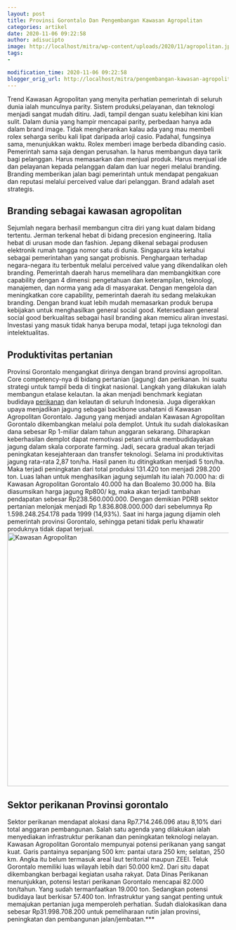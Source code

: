 ```yaml
---
layout: post
title: Provinsi Gorontalo Dan Pengembangan Kawasan Agropolitan
categories: artikel
date: 2020-11-06 09:22:58
author: adisucipto
image: http://localhost/mitra/wp-content/uploads/2020/11/agropolitan.jpg
tags:
- 

modification_time: 2020-11-06 09:22:58
blogger_orig_url: http://localhost/mitra/pengembangan-kawasan-agropolitan.html
---
```


Trend Kawasan Agropolitan yang menyita perhatian pemerintah di seluruh dunia ialah munculnya parity. Sistem produksi,pelayanan, dan teknologi menjadi sangat mudah ditiru. Jadi, tampil dengan suatu kelebihan kini kian sulit.
Dalam dunia yang hampir mencapai parity, perbedaan hanya ada dalam brand image. Tidak mengherankan kalau ada yang mau membeli rolex seharga seribu kali lipat daripada arloji casio. Padahal, fungsinya sama, menunjukkan waktu. Rolex memberi image berbeda dibanding casio.
Pemerintah sama saja dengan perusahan. Ia harus membangun daya tarik bagi pelanggan. Harus memasarkan dan menjual produk. Harus menjual ide dan pelayanan kepada pelanggan dalam dan luar negeri melalui branding.
Branding memberikan jalan bagi pemerintah untuk mendapat pengakuan dan reputasi melalui perceived value dari pelanggan. Brand adalah aset strategis.
<h2>Branding sebagai kawasan agropolitan</h2>
Sejumlah negara berhasil membangun citra diri yang kuat dalam bidang tertentu. Jerman terkenal hebat di bidang precesion engineering. Italia hebat di urusan mode dan fashion.
Jepang dikenal sebagai produsen elektronik rumah tangga nomor satu di dunia. Singapura kita ketahui sebagai pemerintahan yang sangat probisnis.
Penghargaan terhadap negara-negara itu terbentuk melalui perceived value yang dikendalikan oleh branding.
Pemerintah daerah harus memelihara dan membangkitkan core capability dengan 4 dimensi: pengetahuan dan keterampilan, teknologi, manajemen, dan norma yang ada di masyarakat. Dengan mengelola dan meningkatkan core capability, pemerintah daerah itu sedang melakukan branding.
Dengan brand kuat lebih mudah memasarkan produk berupa kebijakan untuk menghasilkan general social good. Ketersediaan general social good berkualitas sebagai hasil branding akan memicu aliran investasi. Investasi yang masuk tidak hanya berupa modal, tetapi juga teknologi dan intelektualitas.
<h2>Produktivitas pertanian</h2>
Provinsi Gorontalo mengangkat dirinya dengan brand provinsi agropolitan. Core competency-nya di bidang pertanian (jagung) dan perikanan. Ini suatu strategi untuk tampil beda di tingkat nasional.
Langkah yang dilakukan ialah membangun etalase kelautan. Ia akan menjadi benchmark kegiatan budidaya <a class="wpil_keyword_link " title="perikanan" href="http://127.0.0.1/mitra/perikanan" data-wpil-keyword-link="linked">perikanan</a> dan kelautan di seluruh Indonesia. Juga digerakkan upaya menjadikan jagung sebagai backbone usahatani di Kawasan Agropolitan Gorontalo.
Jagung yang menjadi andalan Kawasan Agropolitan Gorontalo dikembangkan melalui pola demplot. Untuk itu sudah dialokasikan dana sebesar Rp 1-miliar dalam tahun anggaran sekarang. Diharapkan keberhasilan demplot dapat memotivasi petani untuk membudidayakan jagung dalam skala corporate farming. Jadi, secara gradual akan terjadi peningkatan kesejahteraan dan transfer teknologi.
Selama ini produktivitas jagung rata-rata 2,87 ton/ha. Hasil panen itu ditingkatkan menjadi 5 ton/ha. Maka terjadi peningkatan dari total produksi 131.420 ton menjadi 298.200 ton. Luas lahan untuk menghasilkan jagung sejumlah itu ialah 70.000 ha: di Kawasan Agropolitan Gorontalo 40.000 ha dan Boalemo 30.000 ha.
Bila diasumsikan harga jagung Rp800/ kg, maka akan terjadi tambahan pendapatan sebesar Rp238.560.000.000. Dengan demikian PDRB sektor pertanian melonjak menjadi Rp 1.836.808.000.000 dari sebelumnya Rp 1.598.248.254.178 pada 1999 (14,93%). Saat ini harga jagung dijamin oleh pemerintah provinsi Gorontalo, sehingga petani tidak perlu khawatir produknya tidak dapat terjual.
<img class="aligncenter wp-image-18390 size-large" src="http://127.0.0.1/mitra/wp-content/uploads/2020/11/jagung1-1024x576.jpg" alt="Kawasan Agropolitan" width="1024" height="576" />
<h2>Sektor perikanan Provinsi gorontalo</h2>
Sektor perikanan mendapat alokasi dana Rp7.714.246.096 atau 8,10% dari total anggaran pembangunan. Salah satu agenda yang dilakukan ialah menyediakan infrastruktur perikanan dan peningkatan teknologi nelayan. Kawasan Agropolitan Gorontalo mempunyai potensi perikanan yang sangat kuat. Garis pantainya sepanjang 500 km: pantai utara 250 km; selatan, 250 km. Angka itu belum termasuk areal laut teritorial maupun ZEEI.
Teluk Gorontalo memiliki luas wilayah lebih dari 50.000 km2. Dari situ dapat dikembangkan berbagai kegiatan usaha rakyat. Data Dinas Perikanan menunjukkan, potensi lestari perikanan Gorontalo mencapai 82.000 ton/tahun. Yang sudah termanfaatkan 19.000 ton. Sedangkan potensi budidaya laut berkisar 57.400 ton.
Infrastruktur yang sangat penting untuk memajukan pertanian juga memperoleh perhatian. Sudah dialokasikan dana sebesar Rp31.998.708.200 untuk pemeliharaan rutin jalan provinsi, peningkatan dan pembangunan jalan/jembatan.***
